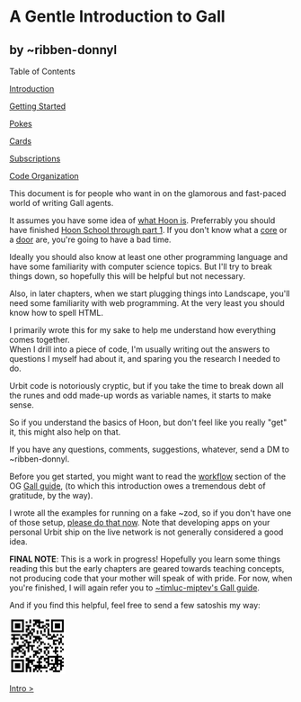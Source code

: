 # A Gentle Introduction to Gall

## by ~ribben-donnyl

Table of Contents

[Introduction](intro.md)

[Getting Started](on-init.md)

[Pokes](on-poke.md)

[Cards](cards.md)

[Subscriptions](subscriptions.md)

[Code Organization](org.md)

This document is for people who want in on the glamorous and fast-paced world of writing Gall agents.  

It assumes you have some idea of [what Hoon is](https://urbit.org/docs/glossary/hoon/).  Preferrably you should have finished [Hoon School through part 1](https://urbit.org/docs/hoon/hoon-school/).  If you don't know what a [core](https://urbit.org/docs/hoon/hoon-school/arms-and-cores/) or a [door](https://urbit.org/docs/hoon/hoon-school/doors/) are, you're going to have a bad time.

Ideally you should also know at least one other programming language and have some familiarity with computer science topics.  But I'll try to break things down, so hopefully this will be helpful but not necessary.

Also, in later chapters, when we start plugging things into Landscape, you'll need some familiarity with web programming.  At the very least you should know how to spell HTML.

I primarily wrote this for my sake to help me understand how everything comes together.  
When I drill into a piece of code, I'm usually writing out the answers to 
questions I myself had about it, and sparing you the research I needed to do.  

Urbit code is notoriously cryptic, but if you take the time to break down all the 
runes and odd made-up words as variable names, it starts to make sense.

So if you understand the basics of Hoon, but don't feel like you really "get" it, 
this might also help on that.

If you have any questions, comments, suggestions, whatever, send a DM to ~ribben-donnyl.

Before you get started, you might want to read the [workflow](https://github.com/timlucmiptev/gall-guide/blob/master/workflow.md) section of the OG [Gall guide](https://github.com/timlucmiptev/gall-guide), (to which this introduction owes a tremendous debt of gratitude, by the way).

I wrote all the examples for running on a fake ~zod, so if you don't have one of those setup, [please do that now](https://urbit.org/docs/development/environment/).  Note that developing apps on your personal Urbit ship on the live network is not generally considered a good idea.

**FINAL NOTE**: This is a work in progress!  Hopefully you learn some things reading this
but the early chapters are geared towards teaching concepts, not producing code that your
mother will speak of with pride.  For now, when you're finished, I will again refer you
to [~timluc-miptev's Gall guide](https://github.com/timlucmiptev/gall-guide).

And if you find this helpful, feel free to send a few satoshis my way:

<img src="wallet.png" width="100px"/>

[Intro >](intro.md)

